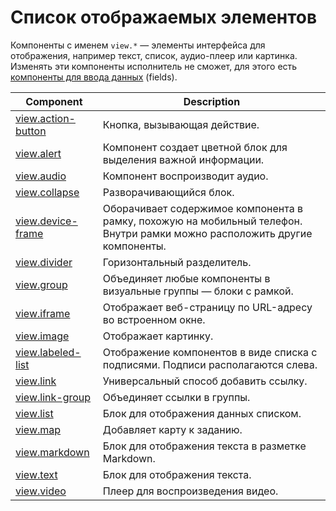 # Список отображаемых элементов

Компоненты с именем `view.*` — элементы интерфейса для отображения, например текст, список, аудио-плеер или картинка. Изменять эти компоненты исполнитель не сможет, для этого есть [компоненты для ввода данных](fields.md) (fields).

| Component                                   | Description                                                                                                                |
| ------------------------------------------- | -------------------------------------------------------------------------------------------------------------------------- |
| [view.action-button](view.action-button.md) | Кнопка, вызывающая действие.                                                                                               |
| [view.alert](view.alert.md)                 | Компонент создает цветной блок для выделения важной информации.                                                            |
| [view.audio](view.audio.md)                 | Компонент воспроизводит аудио.                                                                                             |
| [view.collapse](view.collapse.md)           | Разворачивающийся блок.                                                                                                    |
| [view.device-frame](view.device-frame.md)   | Оборачивает содержимое компонента в рамку, похожую на мобильный телефон. Внутри рамки можно расположить другие компоненты. |
| [view.divider](view.divider.md)             | Горизонтальный разделитель.                                                                                                |
| [view.group](view.group.md)                 | Объединяет любые компоненты в визуальные группы — блоки с рамкой.                                                          |
| [view.iframe](view.iframe.md)               | Отображает веб-страницу по URL-адресу во встроенном окне.                                                                  |
| [view.image](view.image.md)                 | Отображает картинку.                                                                                                       |
| [view.labeled-list](view.labeled-list.md)   | Отображение компонентов в виде списка с подписями. Подписи располагаются слева.                                            |
| [view.link](view.link.md)                   | Универсальный способ добавить ссылку.                                                                                      |
| [view.link-group](view.link-group.md)       | Объединяет ссылки в группы.                                                                                                |
| [view.list](view.list.md)                   | Блок для отображения данных списком.                                                                                       |
| [view.map](view.map.md)                     | Добавляет карту к заданию.                                                                                                 |
| [view.markdown](view.markdown.md)           | Блок для отображения текста в разметке Markdown.                                                                           |
| [view.text](view.text.md)                   | Блок для отображения текста.                                                                                               |
| [view.video](view.video.md)                 | Плеер для воспроизведения видео.                                                                                           |
